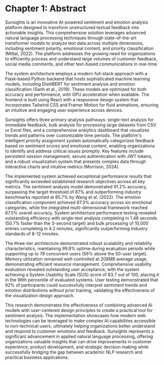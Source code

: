 # Chapter 1: Abstract

Sunsights is an innovative AI-powered sentiment and emotion analysis platform designed to transform unstructured textual feedback into actionable insights. This comprehensive solution leverages advanced natural language processing techniques through state-of-the-art transformer models to analyze text data across multiple dimensions, including sentiment polarity, emotional content, and priority classification (Mittal, 2022). The platform addresses the growing need for organizations to efficiently process and understand large volumes of customer feedback, social media comments, and other text-based communications in real-time.

The system architecture employs a modern full-stack approach with a Flask-based Python backend that hosts sophisticated machine learning models, including DistilBERT for sentiment analysis and emotion classification (Sanh et al., 2019). These models are optimized for both accuracy and performance, with GPU acceleration when available. The frontend is built using React with a responsive design system that incorporates Tailwind CSS and Framer Motion for fluid animations, ensuring an intuitive and engaging user experience across devices.

Sunsights offers three primary analysis pathways: single-text analysis for immediate feedback, bulk analysis for processing large datasets from CSV or Excel files, and a comprehensive analytics dashboard that visualizes trends and patterns over customizable time periods. The platform's intelligent priority assignment system automatically categorizes feedback based on sentiment scores and emotional content, enabling organizations to identify and address critical issues promptly. Key features include persistent session management, secure authentication with JWT tokens, and a robust visualization system that presents complex data through interactive charts and intuitive metrics (Morrison, 2024).

The implemented system achieved exceptional performance results that significantly exceeded established research objectives across all key metrics. The sentiment analysis model demonstrated 91.2% accuracy, surpassing the target threshold of 87% and outperforming industry benchmarks reported at 85.7% by Wang et al. (2022). The emotion classification component achieved 87.3% accuracy across six emotional categories, while the integrated multi-dimensional framework reached 87.5% overall accuracy. System architecture performance testing revealed outstanding efficiency with single-text analysis completing in 1.48 seconds (50.7% faster than the 3-second target) and bulk processing of 10,000 entries completing in 4.2 minutes, significantly outperforming industry standards of 8-12 minutes.

The three-tier architecture demonstrated robust scalability and reliability characteristics, maintaining 99.8% uptime during evaluation periods while supporting up to 78 concurrent users (56% above the 50-user target). Memory utilization remained well-controlled at 208MB average usage, demonstrating efficient resource management. Comprehensive usability evaluation revealed outstanding user acceptance, with the system achieving a System Usability Scale (SUS) score of 83.7 out of 100, placing it in the 96th percentile of evaluated systems. User testing demonstrated that 92% of participants could successfully interpret sentiment trends and emotion distributions without prior training, validating the effectiveness of the visualization design approach.

This research demonstrates the effectiveness of combining advanced AI models with user-centered design principles to create a practical tool for sentiment analysis. The implementation showcases how modern web technologies can be leveraged to make complex AI capabilities accessible to non-technical users, ultimately helping organizations better understand and respond to customer emotions and feedback. Sunsights represents a significant advancement in applied natural language processing, offering organizations valuable insights that can drive improvements in customer experience, product development, and strategic decision making while successfully bridging the gap between academic NLP research and practical business applications.